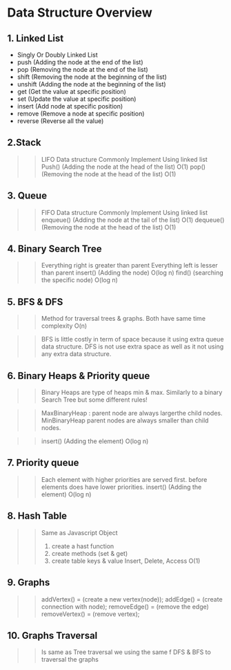 
# Data Structure Overview

 ##    1.                  Linked List
  * Singly Or Doubly Linked List   
  * push       (Adding the node at the end of the list)
  * pop        (Removing the node at the end of the list)
  * shift      (Removing the node at the beginning of the list)
  * unshift    (Adding the node at the beginning of the list)
  *  get        (Get the value at specific position)
   * set        (Update the value at specific position)
   * insert     (Add node at specific position)
   * remove     (Remove a node at specific position)
   * reverse    (Reverse all the value) 
   
  ##  2.Stack 
  >> LIFO Data structure
Commonly Implement Using linked list
    Push()  (Adding the node at the head of the list)       O(1)
    pop()   (Removing the node at the head of the list)     O(1)
    

## 3.                   Queue

>>   FIFO Data structure
Commonly Implement Using linked list
    enqueue()  (Adding the node at the tail of the list)      O(1)
    dequeue()  (Removing the node at the head of the list)    O(1)
    
## 4.                 Binary Search Tree

>>   Everything right is greater than parent
   Everything left is lesser than parent
   insert()    (Adding the node)                      O(log n)
   find()      (searching the specific node)          O(log n)


## 5.                  BFS  & DFS
>> Method for traversal trees & graphs.
Both have same time complexity O(n)

>>BFS is little costly in term of space because it using extra 
queue data structure.
DFS is not use extra space as well as it not using any extra 
data structure.


## 6.                   Binary Heaps & Priority queue
>> Binary Heaps are type of heaps min & max.
Similarly to a binary Search Tree but some different rules!

>>MaxBinaryHeap : 
     parent node are always largerthe child nodes.
MinBinaryHeap
     parent nodes are always smaller than child nodes. 

  >> insert()  (Adding the element)         O(log n)


## 7. 			Priority queue

>>   Each element with higher priorities are served first.
   before elements does have lower priorities.
   insert()   (Adding the element)       O(log n)

## 8.                     Hash Table 

>> Same as Javascript Object
>>1. create a hast function
>>2. create methods (set & get)
>>3. create table keys & value
>> Insert, Delete, Access   O(1)
>
##  9.                    Graphs

>> addVertex()  =  (create a new vertex(node));
addEdge()    =  (create connection with node);
removeEdge() =  (remove the edge)
removeVertex() = (remove vertex);

## 10. 		Graphs Traversal
>> Is same as Tree traversal we using the same f
DFS & BFS to traversal the graphs
